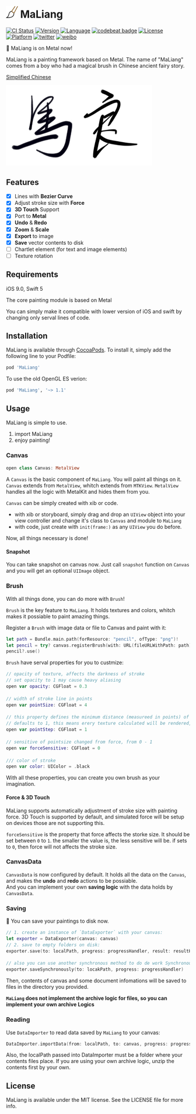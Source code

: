 # ![](Images/icon-32.png) MaLiang

[![CI Status](http://img.shields.io/travis/Harley-xk/MaLiang.svg?style=flat)](https://travis-ci.org/Harley-xk/MaLiang)
[![Version](https://img.shields.io/cocoapods/v/MaLiang.svg?style=flat)](http://cocoapods.org/pods/MaLiang)
[![Language](https://img.shields.io/badge/language-Swift%205-orange.svg)](https://swift.org)
[![codebeat badge](https://codebeat.co/badges/438159fd-b5f9-43d4-a1d5-b07ba5e6cf03)](https://codebeat.co/projects/github-com-harley-xk-maliang-metal)
[![License](https://img.shields.io/cocoapods/l/MaLiang.svg?style=flat)](http://cocoapods.org/pods/MaLiang)
[![Platform](https://img.shields.io/cocoapods/p/MaLiang.svg?style=flat)](http://cocoapods.org/pods/MaLiang)
[![twitter](https://img.shields.io/badge/twitter-Harley--xk-blue.svg)](https://twitter.com/Harley86589)
[![weibo](https://img.shields.io/badge/weibo-%E7%BE%A4%E6%98%9F%E9%99%A8%E8%90%BD-orange.svg)](https://weibo.com/u/1161848005)


🎉 MaLiang is on Metal now!

MaLiang is a painting framework based on Metal. The name of "MaLiang" comes from a boy who had a magical brush in Chinese ancient fairy story.

[Simplified Chinese](https://www.jianshu.com/p/13849a90064a)

<img src="Images/sample.jpg" width=400></img>

## Features

- [x] Lines with **Bezier Curve**
- [x] Adjust stroke size with **Force**
- [x] **3D Touch** Support
- [x] Port to **Metal**
- [x] **Undo** & **Redo**
- [x] **Zoom** & **Scale**
- [x] **Export** to image
- [x] **Save** vector contents to disk
- [ ] Chartlet element (for text and image elements)
- [ ] Texture rotation

## Requirements

iOS 9.0, Swift 5 </br>

The core painting module is based on Metal</br>

You can simply make it compatible with lower version of iOS and swift by changing only serval lines of code.

## Installation

MaLiang is available through [CocoaPods](http://cocoapods.org). To install
it, simply add the following line to your Podfile:

```ruby
pod 'MaLiang'
```

To use the old OpenGL ES verion:

```ruby
pod 'MaLiang', '~> 1.1'
```

## Usage

MaLiang is simple to use.

1. import MaLiang
2. enjoy painting!

### Canvas

```swift
open class Canvas: MetalView
```

A `Canvas` is the basic component of `MaLiang`. You will paint all things on it.
`Canvas` extends from `MetalView`, whitch extends from `MTKView`. `MetalView` handles all the logic with MetalKit and hides them from you.

`Canvas` can be simply created with xib or code.

- with xib or storyboard, simply drag and drop an `UIView` object into your view controller and change it's class to `Canvas` and module to `MaLiang`
- with code, just create with `init(frame:)` as any `UIView` you do before.

Now, all things necessary is done!

#### Snapshot

You can take snapshot on canvas now. Just call `snapshot` function on `Canvas` and you will get an optional `UIImage` object.

### Brush

With all things done, you can do more with `Brush`!

`Brush` is the key feature to `MaLiang`. It holds textures and colors, whitch makes it possiable to paint amazing things.

Register a `Brush` with image data or file to Canvas and paint with it:

```swift
let path = Bundle.main.path(forResource: "pencil", ofType: "png")!
let pencil = try? canvas.registerBrush(with: URL(fileURLWithPath: path))
pencil?.use()
```

`Brush` have serval properties for you to custmize:

```swift
// opacity of texture, affects the darkness of stroke
// set opacity to 1 may cause heavy aliasing
open var opacity: CGFloat = 0.3

// width of stroke line in points
open var pointSize: CGFloat = 4

// this property defines the minimum distance (measureed in points) of nearest two textures
// defaults to 1, this means erery texture calculated will be rendered, dictance calculation will be skiped
open var pointStep: CGFloat = 1

// sensitive of pointsize changed from force, from 0 - 1
open var forceSensitive: CGFloat = 0

/// color of stroke
open var color: UIColor = .black
```

With all these properties, you can create you own brush as your imagination.

#### Force & 3D Touch

MaLiang supports automatically adjustment of stroke size with painting force. 3D Touch is supported by default, and simulated force will be setup on devices those are not supporting this.

`forceSensitive` is the property that force affects the storke size. It should be set between `0` to `1`. the smaller the value is, the less sensitive will be. if sets to `0`, then force will not affects the stroke size.

### CanvasData

`CanvasData` is now configured by default. It holds all the data on the `Canvas`, and makes the **undo** and **redo** actions to be possiable. </br>
And you can implement your own **saving logic** with the data holds by `CanvasData`.

### Saving

🎉 You can save your paintings to disk now.

```swift
// 1. create an instance of `DataExporter` with your canvas:
let exporter = DataExporter(canvas: canvas)
// 2. save to empty folders on disk:
exporter.save(to: localPath, progress: progressHandler, result: resultHandler)

// also you can use another synchronous method to do de work Synchronously
exporter.saveSynchronously(to: locakPath, progress: progressHandler)
```

Then, contents of canvas and some document infomations will be saved to files in the directory you provided.

**`MaLiang` does not implement the archive logic for files, so you can implement your own archive Logics**

### Reading

Use `DataImporter` to read data saved by `MaLiang` to your canvas:

```Swift
DataImporter.importData(from: localPath, to: canvas, progress: progressHandler, result: resultHandler)
```

Also, the localPath passed into DataImporter must be a folder where your contents files place. If you are using your own archive logic, unzip the contents first by your own.

## License

MaLiang is available under the MIT license. See the LICENSE file for more info.
